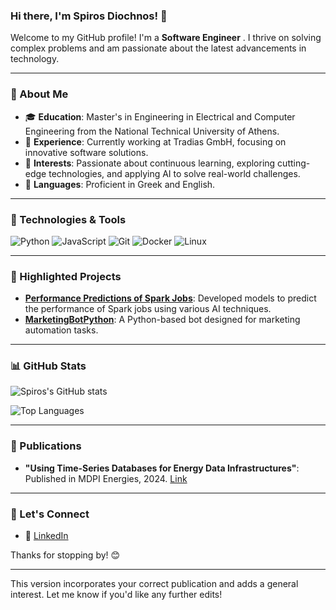 ### Hi there, I'm Spiros Diochnos! 👋

Welcome to my GitHub profile! I'm a **Software Engineer** . I thrive on solving complex problems and am passionate about the latest advancements in technology.

---

### 🚀 About Me

- 🎓 **Education**: Master's in Engineering in Electrical and Computer Engineering from the National Technical University of Athens.
- 💼 **Experience**: Currently working at Tradias GmbH, focusing on innovative software solutions.
- 🌱 **Interests**: Passionate about continuous learning, exploring cutting-edge technologies, and applying AI to solve real-world challenges.
- 💬 **Languages**: Proficient in Greek and English.

---

### 🔧 Technologies & Tools

![Python](https://img.shields.io/badge/-Python-3776AB?style=flat-square&logo=python&logoColor=white) ![JavaScript](https://img.shields.io/badge/-JavaScript-F7DF1E?style=flat-square&logo=javascript&logoColor=black) ![Git](https://img.shields.io/badge/-Git-F05032?style=flat-square&logo=git&logoColor=white) ![Docker](https://img.shields.io/badge/-Docker-2496ED?style=flat-square&logo=docker&logoColor=white) ![Linux](https://img.shields.io/badge/-Linux-FCC624?style=flat-square&logo=linux&logoColor=black)

---

### 🌟 Highlighted Projects

- **[Performance Predictions of Spark Jobs](https://github.com/spirosdio/Performance-Predictions-of-Spark-Jobs-with-Machine-Learning-Tasks-Using-Various-Artificial-Intellige)**: Developed models to predict the performance of Spark jobs using various AI techniques.
- **[MarketingBotPython](https://github.com/spirosdio/MarketingBotPython)**: A Python-based bot designed for marketing automation tasks.

---

### 📊 GitHub Stats

![Spiros's GitHub stats](https://github-readme-stats.vercel.app/api?username=spirosdio&show_icons=true&theme=radical)

![Top Languages](https://github-readme-stats.vercel.app/api/top-langs/?username=spirosdio&layout=compact&theme=radical)

---

### 📄 Publications

- **"Using Time-Series Databases for Energy Data Infrastructures"**: Published in MDPI Energies, 2024. [Link](https://www.mdpi.com/1996-1073/17/21/5478)

---

### 🤝 Let's Connect

- 💼 [LinkedIn](https://www.linkedin.com/in/spiros-diochnos/)

Thanks for stopping by! 😊

---

This version incorporates your correct publication and adds a general interest. Let me know if you'd like any further edits!
